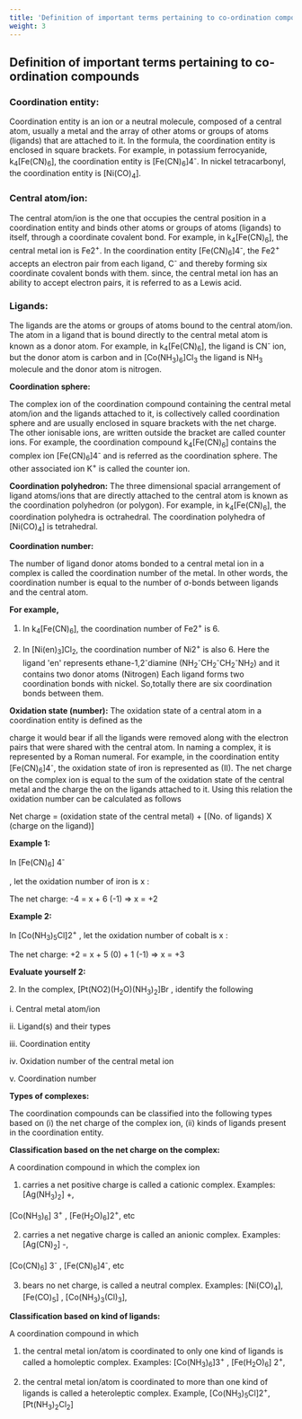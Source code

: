 ```yaml
---
title: 'Definition of important terms pertaining to co-ordination compounds'
weight: 3
---
```

## Definition of important terms pertaining to co-ordination compounds 

### Coordination entity:


Coordination entity is an ion or a neutral molecule, composed of a central atom, usually a metal and the array of other atoms or groups of atoms (ligands) that are attached to it. In the formula, the coordination entity is enclosed in square brackets. For example, in potassium ferrocyanide, k<sub>4</sub>\[Fe(CN)<sub>6</sub>\], the coordination entity is \[Fe(CN)<sub>6</sub>\]4<sup>-</sup>. In nickel tetracarbonyl, the coordination entity is \[Ni(CO)<sub>4</sub>\].

### Central atom/ion:


The central atom/ion is the one that occupies the central position in a coordination entity and binds other atoms or groups of atoms (ligands) to itself, through a coordinate covalent bond. For example, in k<sub>4</sub>\[Fe(CN)<sub>6</sub>\], the central metal ion is Fe2<sup>+</sup>. In the coordination entity \[Fe(CN)<sub>6</sub>\]4<sup>-</sup>, the Fe2<sup>+</sup> accepts an electron pair from each ligand, C<sup>-</sup> and thereby forming six coordinate covalent bonds with them. since, the central metal ion has an ability to accept electron pairs, it is referred to as a Lewis acid.

### Ligands:


The ligands are the atoms or groups of atoms bound to the central atom/ion. The atom in a ligand that is bound directly to the central metal atom is known as a donor atom. For example, in k<sub>4</sub>\[Fe(CN)<sub>6</sub>\], the ligand is CN<sup>-</sup> ion, but the donor atom is carbon and in \[Co(NH<sub>3</sub>)<sub>6</sub>\]Cl<sub>3</sub> the ligand is NH<sub>3</sub> molecule and the donor atom is nitrogen.

**Coordination sphere:**

The complex ion of the coordination compound containing the central metal atom/ion and the ligands attached to it, is collectively called coordination sphere and are usually enclosed in square brackets with the net charge. The other ionisable ions, are written outside the bracket are called counter ions. For example, the coordination compound k<sub>4</sub>\[Fe(CN)<sub>6</sub>\] contains the complex ion \[Fe(CN)<sub>6</sub>\]4<sup>-</sup> and is referred as the coordination sphere. The other associated ion K<sup>+</sup> is called the counter ion.

**Coordination polyhedron:** The three dimensional spacial arrangement of ligand atoms/ions that are directly attached to the central atom is known as the coordination polyhedron (or polygon). For example, in k<sub>4</sub>\[Fe(CN)<sub>6</sub>\], the coordination polyhedra is octrahedral. The coordination polyhedra of \[Ni(CO)<sub>4</sub>\] is tetrahedral.

**Coordination number:**

The number of ligand donor atoms bonded to a central metal ion in a complex is called the coordination number of the metal. In other words, the coordination number is equal to the number of σ-bonds between ligands and the central atom.

**For example,**

1. In k<sub>4</sub>\[Fe(CN)<sub>6</sub>\], the coordination number of Fe2<sup>+</sup> is 6.

2. In \[Ni(en)<sub>3</sub>\]Cl<sub>2</sub>, the coordination number of Ni2<sup>+</sup> is also 6. Here the ligand 'en' represents ethane-1,2<sup>-</sup>diamine (NH<sub>2</sub><sup>-</sup>CH<sub>2</sub><sup>-</sup>CH<sub>2</sub><sup>-</sup>NH<sub>2</sub>) and it contains two donor atoms (Nitrogen) Each ligand forms two coordination bonds with nickel. So,totally there are six coordination bonds between them.

**Oxidation state (number):** The oxidation state of a central atom in a coordination entity is defined as the

charge it would bear if all the ligands were removed along with the electron pairs that were shared with the central atom. In naming a complex, it is represented by a Roman numeral. For example, in the coordination entity \[Fe(CN)<sub>6</sub>\]4<sup>-</sup>, the oxidation state of iron is represented as (II). The net charge on the complex ion is equal to the sum of the oxidation state of the central metal and the charge the on the ligands attached to it. Using this relation the oxidation number can be calculated as follows

Net charge = (oxidation state of the central metal) + \[(No. of ligands) X (charge on the ligand)\]

**Example 1:**

In \[Fe(CN)<sub>6</sub>\] 4<sup>-</sup>

, let the oxidation number of iron is x :

The net charge: -4 = x + 6 (-1) => x = +2

**Example 2:**

In \[Co(NH<sub>3</sub>)<sub>5</sub>Cl\]2<sup>+</sup> , let the oxidation number of cobalt is x :

The net charge: +2 = x + 5 (0) + 1 (-1) => x = +3

**Evaluate yourself 2:**

2\. In the complex, \[Pt(NO2)(H<sub>2</sub>O)(NH<sub>3</sub>)<sub>2</sub>\]Br , identify the following

i. Central metal atom/ion

ii. Ligand(s) and their types

iii. Coordination entity

iv. Oxidation number of the central metal ion

v. Coordination number

**Types of complexes:**

The coordination compounds can be classified into the following types based on 
(i) the net charge of the complex ion, 
(ii) kinds of ligands present in the coordination entity.

**Classification based on the net charge on the complex:**

A coordination compound in which the complex ion

1. carries a net positive charge is called a cationic complex. Examples: \[Ag(NH<sub>3</sub>)<sub>2</sub>\] +,

\[Co(NH<sub>3</sub>)<sub>6</sub>\] 3<sup>+</sup> , \[Fe(H<sub>2</sub>O)<sub>6</sub>\]2<sup>+</sup>, etc

2. carries a net negative charge is called an anionic complex. Examples: \[Ag(CN)<sub>2</sub>\] -,

\[Co(CN)<sub>6</sub>\] 3<sup>-</sup> , \[Fe(CN)<sub>6</sub>\]4<sup>-</sup>, etc

3. bears no net charge, is called a neutral complex. Examples: \[Ni(CO)<sub>4</sub>\], \[Fe(CO)<sub>5</sub>\] , \[Co(NH<sub>3</sub>)<sub>3</sub>(Cl)<sub>3</sub>\],

**Classification based on kind of ligands:**

A coordination compound in which

1. the central metal ion/atom is coordinated to only one kind of ligands is called a homoleptic complex. Examples: \[Co(NH<sub>3</sub>)<sub>6</sub>\]3<sup>+</sup> , \[Fe(H<sub>2</sub>O)<sub>6</sub>\] 2<sup>+</sup>,

2. the central metal ion/atom is coordinated to more than one kind of ligands is called a heteroleptic complex. Example, \[Co(NH<sub>3</sub>)<sub>5</sub>Cl\]2<sup>+</sup>, \[Pt(NH<sub>3</sub>)<sub>2</sub>Cl<sub>2</sub>\]

